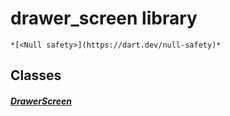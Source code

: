 


# drawer_screen library






    *[<Null safety>](https://dart.dev/null-safety)*





## Classes

##### [DrawerScreen](../smeup_screens_test_drawer_screen/DrawerScreen-class.md)



 
















